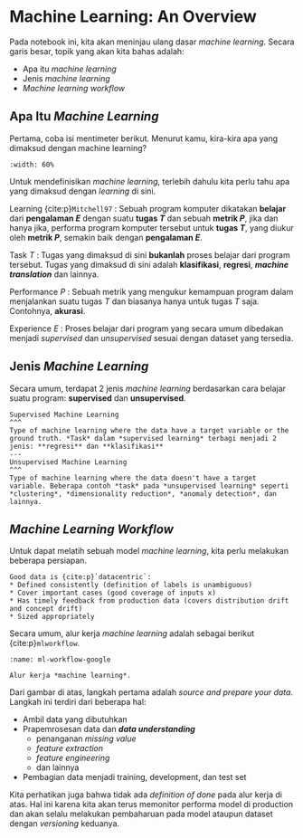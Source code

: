 # Machine Learning: An Overview

Pada notebook ini, kita akan meninjau ulang dasar *machine learning*. Secara garis besar, topik yang akan kita bahas adalah:
* Apa itu *machine learning*
* Jenis *machine learning*
* *Machine learning workflow*


## Apa Itu *Machine Learning*

Pertama, coba isi mentimeter berikut. Menurut kamu, kira-kira apa yang dimaksud dengan machine learning?

```{image} assets/images/menti-ml.png
:width: 60%
```

Untuk mendefinisikan *machine learning*, terlebih dahulu kita perlu tahu apa yang dimaksud dengan *learning* di sini.

Learning {cite:p}`Mitchell97`
: Sebuah program komputer dikatakan **belajar** dari **pengalaman _E_** dengan suatu **tugas _T_** dan sebuah **metrik _P_**, jika dan hanya jika, performa program komputer tersebut untuk **tugas _T_**, yang diukur oleh **metrik _P_**, semakin baik dengan **pengalaman _E_**.

Task *T*
: Tugas yang dimaksud di sini **bukanlah** proses belajar dari program tersebut. Tugas yang dimaksud di sini adalah **klasifikasi**, **regresi**, **_machine translation_** dan lainnya.

Performance *P*
: Sebuah metrik yang mengukur kemampuan program dalam menjalankan suatu tugas *T* dan biasanya hanya untuk tugas *T* saja. Contohnya, **akurasi**.

Experience *E*
: Proses belajar dari program yang secara umum dibedakan menjadi *supervised* dan *unsupervised* sesuai dengan dataset yang tersedia.


## Jenis *Machine Learning*

Secara umum, terdapat 2 jenis *machine learning* berdasarkan cara belajar suatu program: **supervised** dan **unsupervised**.

```{panels}
Supervised Machine Learning
^^^
Type of machine learning where the data have a target variable or the ground truth. *Task* dalam *supervised learning* terbagi menjadi 2 jenis: **regresi** dan **klasifikasi**
---
Unsupervised Machine Learning
^^^
Type of machine learning where the data doesn't have a target variable. Beberapa contoh *task* pada *unsupervised learning* seperti *clustering*, *dimensionality reduction*, *anomaly detection*, dan lainnya.
```


## *Machine Learning Workflow*

Untuk dapat melatih sebuah model *machine learning*, kita perlu melakukan beberapa persiapan.

```{epigraph}
Good data is {cite:p}`datacentric`:
* Defined consistently (definition of labels is unambiguous)
* Cover important cases (good coverage of inputs x)
* Has timely feedback from production data (covers distribution drift and concept drift)
* Sized appropriately
```

Secara umum, alur kerja *machine learning* adalah sebagai berikut {cite:p}`mlworkflow`.

<!-- ![](./assets/images/ml-workflow-google.png) -->

```{figure} ./assets/images/ml-workflow-google.png
:name: ml-workflow-google

Alur kerja *machine learning*.
```

Dari gambar di atas, langkah pertama adalah *source and prepare your data*. Langkah ini terdiri dari beberapa hal:
* Ambil data yang dibutuhkan
* Prapemrosesan data dan **_data understanding_**
    * penanganan *missing value*
    * _feature extraction_
    * _feature engineering_
    * dan lainnya
* Pembagian data menjadi training, development, dan test set

Kita perhatikan juga bahwa tidak ada *definition of done* pada alur kerja di atas. Hal ini karena kita akan terus memonitor performa model di production dan akan selalu melakukan pembaharuan pada model ataupun dataset dengan *versioning* keduanya.